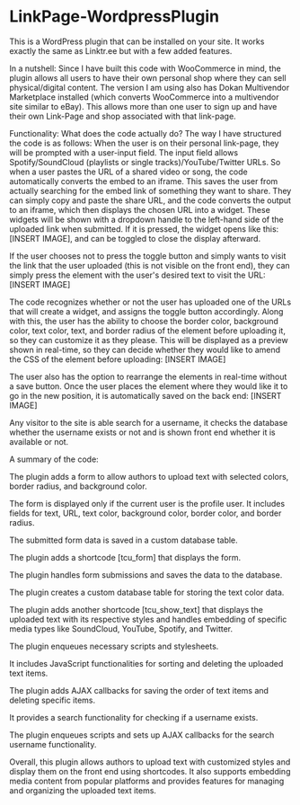 # LinkPage-WordpressPlugin
This is a WordPress plugin that can be installed on your site. It works exactly the same as Linktr.ee but with a few added features.

In a nutshell: Since I have built this code with WooCommerce in mind, the plugin allows all users to have their own personal shop where they can sell physical/digital content. The version I am using also has Dokan Multivendor Marketplace installed (which converts WooCommerce into a multivendor site similar to eBay). This allows more than one user to sign up and have their own Link-Page and shop associated with that link-page.

Functionality: What does the code actually do? The way I have structured the code is as follows: When the user is on their personal link-page, they will be prompted with a user-input field. The input field allows Spotify/SoundCloud (playlists or single tracks)/YouTube/Twitter URLs. So when a user pastes the URL of a shared video or song, the code automatically converts the embed to an iframe. This saves the user from actually searching for the embed link of something they want to share. They can simply copy and paste the share URL, and the code converts the output to an iframe, which then displays the chosen URL into a widget. These widgets will be shown with a dropdown handle to the left-hand side of the uploaded link when submitted. If it is pressed, the widget opens like this: [INSERT IMAGE], and can be toggled to close the display afterward.

If the user chooses not to press the toggle button and simply wants to visit the link that the user uploaded (this is not visible on the front end), they can simply press the element with the user's desired text to visit the URL: [INSERT IMAGE]

The code recognizes whether or not the user has uploaded one of the URLs that will create a widget, and assigns the toggle button accordingly. Along with this, the user has the ability to choose the border color, background color, text color, text, and border radius of the element before uploading it, so they can customize it as they please. This will be displayed as a preview shown in real-time, so they can decide whether they would like to amend the CSS of the element before uploading: [INSERT IMAGE]

The user also has the option to rearrange the elements in real-time without a save button. Once the user places the element where they would like it to go in the new position, it is automatically saved on the back end: [INSERT IMAGE]

Any visitor to the site is able search for a username, it checks the database whether the username exists or not and is shown front end whether it is available or not.


A summary of the code:

The plugin adds a form to allow authors to upload text with selected colors, border radius, and background color.

The form is displayed only if the current user is the profile user. It includes fields for text, URL, text color, background color, border color, and border radius.

The submitted form data is saved in a custom database table.

The plugin adds a shortcode [tcu_form] that displays the form.

The plugin handles form submissions and saves the data to the database.

The plugin creates a custom database table for storing the text color data.

The plugin adds another shortcode [tcu_show_text] that displays the uploaded text with its respective styles and handles embedding of specific media types like SoundCloud, YouTube, Spotify, and Twitter.

The plugin enqueues necessary scripts and stylesheets.

It includes JavaScript functionalities for sorting and deleting the uploaded text items.

The plugin adds AJAX callbacks for saving the order of text items and deleting specific items.

It provides a search functionality for checking if a username exists.

The plugin enqueues scripts and sets up AJAX callbacks for the search username functionality.

Overall, this plugin allows authors to upload text with customized styles and display them on the front end using shortcodes. It also supports embedding media content from popular platforms and provides features for managing and organizing the uploaded text items.
